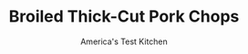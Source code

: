 ---
layout: ../../layouts/MarkdownPostLayout.astro
title: Broiled Thick-Cut Pork Chops
author: America's Test Kitchen
pubDate: 2023-03-15
description: "Straight from the grill, thick-cut chops can be fantastic—crusty, tender, and flavorful. Could we get similar results under the broiler?"
image_url: https://res.cloudinary.com/hksqkdlah/image/upload/ar_1:1,c_fill,dpr_2.0,f_auto,fl_lossy.progressive.strip_profile,g_faces:auto,q_auto:low,w_344/10461_sfs-broiledthickcutporkchops-9
tags: ["Main Courses","Pork"]
calories: 3243
protein: 26
carbohydrates: 7
fats: 
fiber: 
ingredients: [", Salt and pepper","3 tablespoons, sugar","4 (12- to 14-ounce), bone-in pork rib or center-cut chops, 1 1/2 inches thick","1 1/2 teaspoons granulated, garlic","1 1/2 teaspoons smoked, paprika","2 tablespoons, unsalted butter, softened"]
serves: 6
time: "40 minutes, plus 1 hour brining"
instructions: ["Dissolve 3 tablespoons salt and sugar in 1½ quarts cold water in large bowl. Add chops, cover, and refrigerate for 1 hour. Combine 1 tablespoon pepper, garlic, paprika, and 1 teaspoon salt in small bowl. Combine butter and 1 teaspoon spice mixture in separate bowl; set aside.","Adjust oven rack 5 inches from broiler element and heat broiler. Set wire rack inside rimmed baking sheet. Remove chops from brine, pat dry with paper towels, and rub all over with remaining 2 tablespoons spice mixture. Arrange chops on wire rack, transfer sheet to oven rack, and add 1½ cups warm water to bottom of sheet.","Broil until chops are browned and register 140 degrees, 16 to 20 minutes, flipping once halfway through cooking. Transfer chops to platter (leave hot water and sheet in oven to cool). Divide spice butter among chops, tent loosely with aluminum foil, and let rest for 5 to 10 minutes. Serve."]
nutrition: ["450 mg Potassium","249 mg Phosphorus","32 mg Calcium","1 mg Iron","30 mg Magnesium","601 mg Sodium","4 mg Zinc","44 g Fat","8 mg Niacin (B3)","15 g Monounsaturated","6 g Polyunsaturated","4 µg Vitamin D","147 mg Cholesterol","15 g Saturated","6 g Sugars","2 µg Vitamin K","103 g Water","7 g Carbs","26 g Protein","1 mg Vitamin B6","46 µg Vitamin A","540 kcal Energy","6 g Sugars, added","3243 calories"]
notes: "The oven rack should be 5 inches from the broiler element. If your oven doesn’t allow this, err on the side of distance: Place the rack slightly farther from the element. For chops that are less than 1½ inches thick, decrease the cooking time."
---